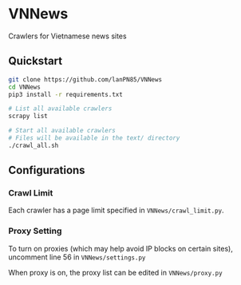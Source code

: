 # VNNews
Crawlers for Vietnamese news sites

## Quickstart
```bash
git clone https://github.com/lanPN85/VNNews
cd VNNews
pip3 install -r requirements.txt

# List all available crawlers
scrapy list

# Start all available crawlers
# Files will be available in the text/ directory
./crawl_all.sh
```

## Configurations
### Crawl Limit
Each crawler has a page limit specified in `VNNews/crawl_limit.py`.

### Proxy Setting
To turn on proxies (which may help avoid IP blocks on certain sites), uncomment line 56 in `VNNews/settings.py`

When proxy is on, the proxy list can be edited in `VNNews/proxy.py`
